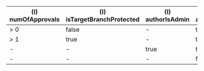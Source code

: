 |(I) numOfApprovals|(I) isTargetBranchProtected|(I) authorIsAdmin|(O) allowMerging|(O) notifyUnusualAction|
|------------------|---------------------------|-----------------|----------------|-----------------------|
|       > 0        |           false           |        -        |      true      |         false         |
|       > 1        |           true            |        -        |      true      |         false         |
|        -         |             -             |      true       |      true      |         true          |
|        -         |             -             |        -        |     false      |         false         |